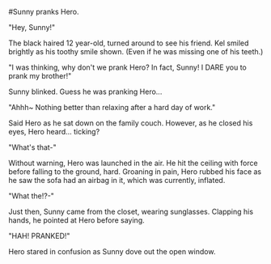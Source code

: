 #Sunny pranks Hero.

"Hey, Sunny!"

The black haired 12 year-old, turned around to see his friend. Kel smiled brightly as his toothy smile shown. (Even if he was missing one of his teeth.)

"I was thinking, why don't we prank Hero? In fact, Sunny! I DARE you to prank my brother!"

Sunny blinked. Guess he was pranking Hero...

"Ahhh~ Nothing better than relaxing after a hard day of work."

Said Hero as he sat down on the family couch. However, as he closed his eyes, Hero heard... ticking?

"What's that-"

Without warning, Hero was launched in the air. He hit the ceiling with force before falling to the ground, hard. Groaning in pain, Hero rubbed his face as he saw the sofa had an airbag in it, which was currently, inflated.

"What the!?-"

Just then, Sunny came from the closet, wearing sunglasses. Clapping his hands, he pointed at Hero before saying.

"HAH! PRANKED!"

Hero stared in confusion as Sunny dove out the open window.
